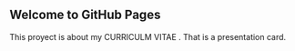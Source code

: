 ## Welcome to GitHub Pages

This proyect is  about my CURRICULM VITAE . That is a presentation card.
